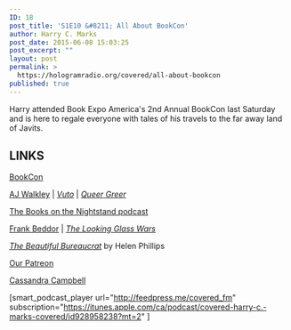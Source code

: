 ```yaml
---
ID: 18
post_title: 'S1E10 &#8211; All About BookCon'
author: Harry C. Marks
post_date: 2015-06-08 15:03:25
post_excerpt: ""
layout: post
permalink: >
  https://hologramradio.org/covered/all-about-bookcon
published: true
---
```

Harry attended Book Expo America's 2nd Annual BookCon last Saturday and is here to regale everyone with tales of his travels to the far away land of Javits.

## LINKS

[BookCon](http://thebookcon.com)

[AJ Walkley](http://ajwalkley.com) | _[Vuto](http://amzn.to/1KWISEs)_ | _[Queer Greer](http://amzn.to/1B0VTJy)_

[The Books on the Nightstand podcast](http://booksonthenightstand.com)

[Frank Beddor](http://frankbeddor.com) | _[The Looking Glass Wars](http://amzn.to/1dXNkW4)_

_[The Beautiful Bureaucrat](http://amzn.to/1KWJs58)_ by Helen Phillips

[Our Patreon](http://patreon.com/covered)

[Cassandra Campbell](http://www.audiofilemagazine.com/narrators/cassandra-campbell/)

[smart_podcast_player url="http://feedpress.me/covered_fm" subscription="https://itunes.apple.com/ca/podcast/covered-harry-c.-marks-covered/id928958238?mt=2" ]